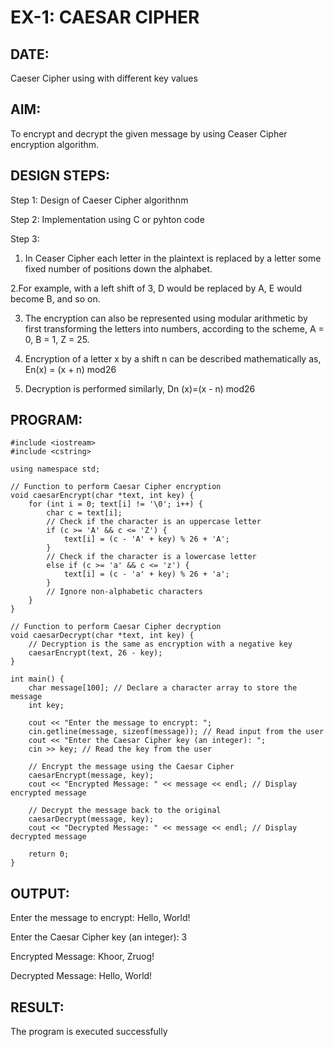 # EX-1: CAESAR CIPHER

## DATE:

Caeser Cipher using with different key values

## AIM:
To encrypt and decrypt the given message by using Ceaser Cipher encryption algorithm.

## DESIGN STEPS:

Step 1: Design of Caeser Cipher algorithnm

Step 2: Implementation using C or pyhton code

Step 3:

1. In Ceaser Cipher each letter in the plaintext is replaced by a letter some fixed number of positions down the alphabet.

2.For example, with a left shift of 3, D would be replaced by A, E would become B, and so on.
    
3. The encryption can also be represented using modular arithmetic by first transforming the letters into numbers, according to the scheme, A = 0, B = 1, Z = 25.

4. Encryption of a letter x by a shift n can be described mathematically as, En(x) = (x + n) mod26

5. Decryption is performed similarly, Dn (x)=(x - n) mod26

## PROGRAM:
```
#include <iostream>
#include <cstring>

using namespace std;

// Function to perform Caesar Cipher encryption
void caesarEncrypt(char *text, int key) {
    for (int i = 0; text[i] != '\0'; i++) {
        char c = text[i];
        // Check if the character is an uppercase letter
        if (c >= 'A' && c <= 'Z') {
            text[i] = (c - 'A' + key) % 26 + 'A';
        }
        // Check if the character is a lowercase letter
        else if (c >= 'a' && c <= 'z') {
            text[i] = (c - 'a' + key) % 26 + 'a';
        }
        // Ignore non-alphabetic characters
    }
}

// Function to perform Caesar Cipher decryption
void caesarDecrypt(char *text, int key) {
    // Decryption is the same as encryption with a negative key
    caesarEncrypt(text, 26 - key);
}

int main() {
    char message[100]; // Declare a character array to store the message
    int key;

    cout << "Enter the message to encrypt: ";
    cin.getline(message, sizeof(message)); // Read input from the user
    cout << "Enter the Caesar Cipher key (an integer): ";
    cin >> key; // Read the key from the user

    // Encrypt the message using the Caesar Cipher
    caesarEncrypt(message, key);
    cout << "Encrypted Message: " << message << endl; // Display encrypted message

    // Decrypt the message back to the original
    caesarDecrypt(message, key);
    cout << "Decrypted Message: " << message << endl; // Display decrypted message

    return 0;
}
```
## OUTPUT:

Enter the message to encrypt: Hello, World!

Enter the Caesar Cipher key (an integer): 3

Encrypted Message: Khoor, Zruog!

Decrypted Message: Hello, World!

## RESULT:
The program is executed successfully
